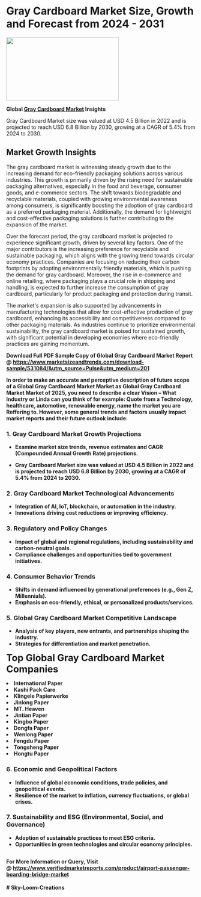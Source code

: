 <H1>Gray Cardboard Market Size, Growth and Forecast from 2024 - 2031</H1><img class="aligncenter size-medium wp-image-584254" src="https://thirdeyenews.in/wp-content/uploads/2024/09/Global-Market-Research-300x168.jpeg" alt="" width="300" height="168" /><p><strong>Global&nbsp;<a href="https://www.marketsizeandtrends.com/download-sample/531084/&amp;utm_source=Pulse&amp;utm_medium=201">Gray Cardboard Market</a> Insights</strong></p><p>Gray Cardboard Market size was valued at USD 4.5 Billion in 2022 and is projected to reach USD 6.8 Billion by 2030, growing at a CAGR of 5.4% from 2024 to 2030.</p><p><h2>Market Growth Insights</h2> <p>The gray cardboard market is witnessing steady growth due to the increasing demand for eco-friendly packaging solutions across various industries. This growth is primarily driven by the rising need for sustainable packaging alternatives, especially in the food and beverage, consumer goods, and e-commerce sectors. The shift towards biodegradable and recyclable materials, coupled with growing environmental awareness among consumers, is significantly boosting the adoption of gray cardboard as a preferred packaging material. Additionally, the demand for lightweight and cost-effective packaging solutions is further contributing to the expansion of the market.</p> <p><strong></strong></p> <p>Over the forecast period, the gray cardboard market is projected to experience significant growth, driven by several key factors. One of the major contributors is the increasing preference for recyclable and sustainable packaging, which aligns with the growing trend towards circular economy practices. Companies are focusing on reducing their carbon footprints by adopting environmentally friendly materials, which is pushing the demand for gray cardboard. Moreover, the rise in e-commerce and online retailing, where packaging plays a crucial role in shipping and handling, is expected to further increase the consumption of gray cardboard, particularly for product packaging and protection during transit.</p> <p>The market's expansion is also supported by advancements in manufacturing technologies that allow for cost-effective production of gray cardboard, enhancing its accessibility and competitiveness compared to other packaging materials. As industries continue to prioritize environmental sustainability, the gray cardboard market is poised for sustained growth, with significant potential in developing economies where eco-friendly practices are gaining momentum.</p> <p><strong></p><p><span class=""><strong>Download Full PDF Sample Copy of Global Gray Cardboard Market Report</strong> @ <a href="https://www.marketsizeandtrends.com/download-sample/531084/&amp;utm_source=Pulse&amp;utm_medium=201" target="_blank">https://www.marketsizeandtrends.com/download-sample/531084/&amp;utm_source=Pulse&amp;utm_medium=201</a></span></p><p>In order to make an accurate and perceptive description of future scope of a Global&nbsp;Gray Cardboard Market Market as Global&nbsp;Gray Cardboard Market Market of 2025, you need to describe a clear Vision &ndash; What Industry or Linda can you think of for example: Quote from a Technology, healthcare, automotive, renewable energy, name the market you are Reffering to. However, some general trends and factors usually impact market reports and their future outlook include:</p><h3>1.&nbsp;<strong>Gray Cardboard Market Growth Projections</strong></h3><ul><li>Examine market size trends, revenue estimates and CAGR (Compounded Annual Growth Rate) projections.</li><li><p>Gray Cardboard Market size was valued at USD 4.5 Billion in 2022 and is projected to reach USD 6.8 Billion by 2030, growing at a CAGR of 5.4% from 2024 to 2030.</p></li></ul><h3>2.&nbsp;<strong>Gray Cardboard Market Technological Advancements</strong></h3><ul><li>Integration of AI, IoT, blockchain, or automation in the industry.</li><li>Innovations driving cost reductions or improving efficiency.</li></ul><h3>3.&nbsp;<strong>Regulatory and Policy Changes</strong></h3><ul><li>Impact of global and regional regulations, including sustainability and carbon-neutral goals.</li><li>Compliance challenges and opportunities tied to government initiatives.</li></ul><h3>4.&nbsp;<strong>Consumer Behavior Trends</strong></h3><ul><li>Shifts in demand influenced by generational preferences (e.g., Gen Z, Millennials).</li><li>Emphasis on eco-friendly, ethical, or personalized products/services.</li></ul><h3>5.&nbsp;<strong>Global Gray Cardboard Market Competitive Landscape</strong></h3><ul><li>Analysis of key players, new entrants, and partnerships shaping the industry.</li><li>Strategies for differentiation and market penetration.</li></ul><p data-pm-slice="1 1 []"><span style="color: inherit; font-family: inherit; font-size: 25px;">Top Global Gray Cardboard Market Companies</span></p><div class="" data-test-id=""><p><li>International Paper</li><li> Kashi Pack Care</li><li> Klingele Papierwerke</li><li> Jinlong Paper</li><li> MT. Heaven</li><li> Jintian Paper</li><li> Kingbo Paper</li><li> Dongfa Paper</li><li> Wenlong Paper</li><li> Fengdu Paper</li><li> Tongsheng Paper</li><li> Hongtu Paper</li></p></div><h3>6.&nbsp;<strong>Economic and Geopolitical Factors</strong></h3><ul><li>Influence of global economic conditions, trade policies, and geopolitical events.</li><li>Resilience of the market to inflation, currency fluctuations, or global crises.</li></ul><h3>7.&nbsp;<strong>Sustainability and ESG (Environmental, Social, and Governance)</strong></h3><ul><li>Adoption of sustainable practices to meet ESG criteria.</li><li>Opportunities in green technologies and circular economy principles.</li></ul><h2><strong style="font-size: 14px;">For More Information or Query, Visit @&nbsp;</strong><a style="background-color: #ffffff; font-size: 14px;" href="https://www.marketsizeandtrends.com/report/gray-cardboard-market/" target="_blank">https://www.verifiedmarketreports.com/product/airport-passenger-boarding-bridge-market</a></h2># Sky-Loom-Creations
